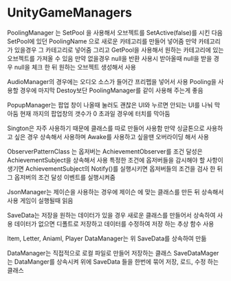 # UnityGameManagers

PoolingManager 는 SetPool 을 사용해서 오브젝트를 SetActive(false)를 시킨 다음 SetPool에 있던 PoolingName 으로 새로운 카테고리를 만들어 넣어줌 만약 카테고리가 있을경우 그 카테고리로 넣어줌
그리고 GetPool을 사용해서 원하는 카테고리에 있는 오브젝트를 가져올 수 있음 만약 없을경우 null을 반환
사용시 받아올때 null을 받을 경우 null을 체크 한 뒤 원하는 오브젝트 생성해서 사용

AudioManager의 경우에는 오디오 소스가 들어간 프리펩을 넣어서 사용 Pooling을 사용할 경우에 마지막 Destoy보단 PoolingManager를 같이 사용해 주는게 좋음

PopupManager는 팝업 창이 나올때 눌러도 괜찮은 UI와 누르면 안되는 UI를 나눠 막아둠
현재 까지의 팝업창의 갯수가 0 초과일 경우에 터치를 막아둠

Sington은 자주 사용하기 때문에 클래스를 따로 만들어 사용함 만약 싱글톤으로 사용하고 싶은 경우 상속해서 사용하며 Awake를 사용하고 싶을땐 오버라이딩 해서 사용

ObserverPatternClass 는 옵저버는 AchievementObserver를 조건 달성은 AchievementSubject을 상속해서 사용
특정한 조건에 옵저버들을 감시해야 할 사항이 생기면 AchievementSubject의 Notify()를 실행시키면 옵저버들의 조건을 검사 한 뒤 그 옵저버의 조건 달성 이벤트를 실행시켜줌

JsonManager는 제이슨을 사용하는 경우에 제이슨 에 맞는 클래스를 만든 뒤 상속해서 사용
게임이 실행될때 읽음

SaveData는 저장을 원하는 데이터가 있을 경우 새로운 클래스를 만들어서 상속하여 사용
데이터가 없으면 디폴트로 저장하고 데이터를 수정하여 저장 하는 추상 함수 사용

Item, Letter, Aniaml, Player DataManager는 위 SaveData를 상속하여 만듦

DataManager는 직접적으로 로컬 파일로 만들어 저장하는 클래스
SaveDataMager는 DataManger를 상속시켜 위에 SaveData 들을 한번에 묶어 저장, 로드, 수정 하는 클래스
